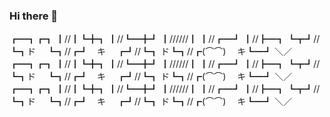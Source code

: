 ### Hi there 👋

┏━┓┏┓
┃//┃┗╋┓
┃//┗━╋┛
┃//////┃
┃//┏━┛
┃//┣━┓
┗┳┛//┗┓ド
　┗┓//┏┛　キ
　┏┛//┗┓
ド┗┓//┏(⌒⌒)
　キ┗━┛ ＼／
 ┏━┓┏┓
┃//┃┗╋┓
┃//┗━╋┛
┃//////┃
┃//┏━┛
┃//┣━┓
┗┳┛//┗┓ド
　┗┓//┏┛　キ
　┏┛//┗┓
ド┗┓//┏(⌒⌒)
　キ┗━┛ ＼／
 ┏━┓┏┓
┃//┃┗╋┓
┃//┗━╋┛
┃//////┃
┃//┏━┛
┃//┣━┓
┗┳┛//┗┓ド
　┗┓//┏┛　キ
　┏┛//┗┓
ド┗┓//┏(⌒⌒)
　キ┗━┛ ＼／

<!--
**IZIZsama/IZIZsama** is a ✨ _special_ ✨ repository because its `README.md` (this file) appears on your GitHub profile.

Here are some ideas to get you started:

- 🔭 I’m currently working on ...
- 🌱 I’m currently learning ...
- 👯 I’m looking to collaborate on ...
- 🤔 I’m looking for help with ...
- 💬 Ask me about ...
- 📫 How to reach me: ...
- 😄 Pronouns: ...
- ⚡ Fun fact: ...
-->
